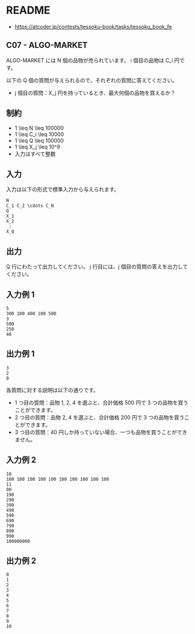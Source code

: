 # README
- <https://atcoder.jp/contests/tessoku-book/tasks/tessoku_book_fe>
## C07 - ALGO-MARKET
ALGO-MARKET には N 個の品物が売られています。
i 個目の品物は C_i 円です。

以下の Q 個の質問が与えられるので、それぞれの質問に答えてください。

* j 個目の質問：X_j 円を持っているとき、最大何個の品物を買えるか？
## 制約
* 1 \leq N \leq 100000
* 1 \leq C_i \leq 10000
* 1 \leq Q \leq 100000
* 1 \leq X_j \leq 10^9
* 入力はすべて整数
## 入力
入力は以下の形式で標準入力から与えられます。

```
N
C_1 C_2 \cdots C_N
Q
X_1
X_2
 :
X_Q
```
## 出力
Q 行にわたって出力してください。
j 行目には、j 個目の質問の答えを出力してください。
## 入力例 1
```
5
300 100 400 100 500
3
500
250
40
```
## 出力例 1
```
3
2
0
```

各質問に対する説明は以下の通りです。

* 1 つ目の質問：品物 1, 2, 4 を選ぶと、合計価格 500 円で 3 つの品物を買うことができます。
* 2 つ目の質問：品物 2, 4 を選ぶと、合計価格 200 円で 3 つの品物を買うことができます。
* 3 つ目の質問：40 円しか持っていない場合、一つも品物を買うことができません。
## 入力例 2
```
10
100 100 100 100 100 100 100 100 100 100
11
90
190
290
390
490
590
690
790
890
990
100000000
```
## 出力例 2
```
0
1
2
3
4
5
6
7
8
9
10
```
